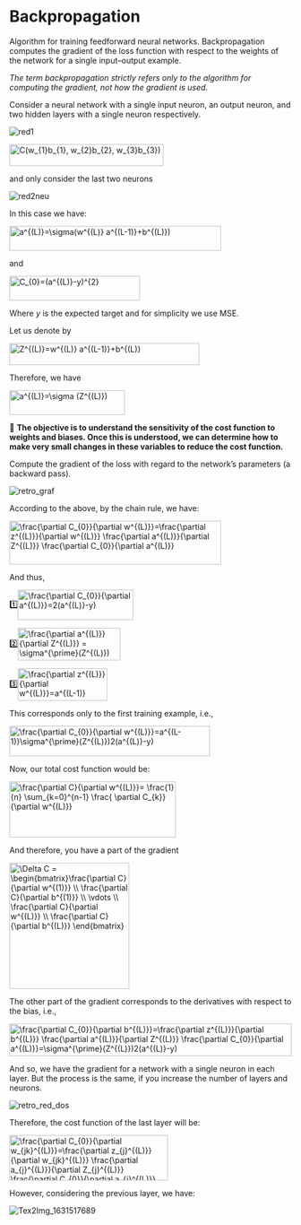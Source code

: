 <h1> Backpropagation</h1>

Algorithm for training feedforward neural networks. Backpropagation computes the gradient of the loss function with respect to the weights of the network for a single input–output example.

*The term backpropagation strictly refers only to the algorithm for computing the gradient, not how the gradient is used*.


Consider a neural network with a single input neuron, an output neuron, and two hidden layers with a single neuron respectively.

![red1](https://user-images.githubusercontent.com/86980802/132998336-416ae049-c687-462b-8181-4cd5953d9287.png)

<img src="http://www.sciweavers.org/tex2img.php?eq=C%28w_%7B1%7Db_%7B1%7D%2C%20w_%7B2%7Db_%7B2%7D%2C%20w_%7B3%7Db_%7B3%7D%29&bc=White&fc=Black&im=jpg&fs=24&ff=mathdesign&edit=0" align="center" border="0" alt="C(w_{1}b_{1}, w_{2}b_{2}, w_{3}b_{3})" width="275" height="39" />

and only consider the last two neurons


![red2neu](https://user-images.githubusercontent.com/86980802/132999570-40e731f7-c4f4-4120-8588-f7b2c9b16dac.png)

In this case we have:

<img src=
"http://www.sciweavers.org/tex2img.php?eq=a%5E%7B%28L%29%7D%3D%5Csigma%28w%5E%7B%28L%29%7D%20a%5E%7B%28L-1%29%7D%2Bb%5E%7B%28L%29%7D%29%20%20&bc=White&fc=Black&im=jpg&fs=24&ff=mathdesign&edit=0" align="center" border="0" alt="a^{(L)}=\sigma(w^{(L)} a^{(L-1)}+b^{(L)})  " width="378" height="44" /> 
 
and     

<img src="https://bit.ly/3CaUcdH" align="center" border="0" alt="C_{0}=(a^{(L)}-y)^{2}" width="233" height="44" />


Where *y* is the expected target and for simplicity we use MSE.


Let us denote by

<img src="http://www.sciweavers.org/tex2img.php?eq=Z%5E%7B%28L%29%7D%3Dw%5E%7B%28L%29%7D%20a%5E%7B%28L-1%29%7D%2Bb%5E%7B%28L%29%7D&bc=White&fc=Black&im=jpg&fs=24&ff=mathdesign&edit=0" align="center" border="0" alt="Z^{(L)}=w^{(L)} a^{(L-1)}+b^{(L)}" width="339" height="39" />

Therefore, we have 

<img src="https://bit.ly/3C7czzU" align="center" border="0" alt="a^{(L)}=\sigma (Z^{(L)})" width="206" height="44" />


🏁 **The objective is to understand the sensitivity of the cost function to weights and biases. Once this is understood, we can determine how to make very small changes in these variables to reduce the cost function.** 

Compute the gradient of the loss with regard to the network’s parameters (a backward pass).

![retro_graf](https://user-images.githubusercontent.com/86980802/133028750-2ba6a180-c923-4013-8203-3cbc1f2add45.png)


According to the above, by the chain rule, we have:  

<img src="http://www.sciweavers.org/tex2img.php?eq=%20%5Cfrac%7B%5Cpartial%20C_%7B0%7D%7D%7B%5Cpartial%20w%5E%7B%28L%29%7D%7D%3D%5Cfrac%7B%5Cpartial%20z%5E%7B%28L%29%7D%7D%7B%5Cpartial%20w%5E%7B%28L%29%7D%7D%20%5Cfrac%7B%5Cpartial%20a%5E%7B%28L%29%7D%7D%7B%5Cpartial%20Z%5E%7B%28L%29%7D%7D%20%5Cfrac%7B%5Cpartial%20C_%7B0%7D%7D%7B%5Cpartial%20a%5E%7B%28L%29%7D%7D&bc=White&fc=Black&im=jpg&fs=24&ff=mathdesign&edit=0" align="center" border="0" alt=" \frac{\partial C_{0}}{\partial w^{(L)}}=\frac{\partial z^{(L)}}{\partial w^{(L)}} \frac{\partial a^{(L)}}{\partial Z^{(L)}} \frac{\partial C_{0}}{\partial a^{(L)}}" width="378" height="78" />

And thus, 


  1️⃣<img src="http://www.sciweavers.org/tex2img.php?eq=%5Cfrac%7B%5Cpartial%20C_%7B0%7D%7D%7B%5Cpartial%20a%5E%7B%28L%29%7D%7D%3D2%28a%5E%7B%28L%29%7D-y%29&bc=White&fc=Black&im=jpg&fs=18&ff=mathdesign&edit=0" align="center" border="0" alt="\frac{\partial C_{0}}{\partial a^{(L)}}=2(a^{(L)}-y)" width="206" height="54" />  </li>
  
  2️⃣<img src="http://www.sciweavers.org/tex2img.php?eq=%5Cfrac%7B%5Cpartial%20a%5E%7B%28L%29%7D%7D%7B%5Cpartial%20Z%5E%7B%28L%29%7D%7D%20%3D%20%5Csigma%5E%7B%5Cprime%7D%28Z%5E%7B%28L%29%7D%29&bc=White&fc=Black&im=jpg&fs=18&ff=mathdesign&edit=0" align="center" border="0" alt="\frac{\partial a^{(L)}}{\partial Z^{(L)}} = \sigma^{\prime}(Z^{(L)})" width="183" height="58" />
  
  3️⃣<img src="http://www.sciweavers.org/tex2img.php?eq=%5Cfrac%7B%5Cpartial%20z%5E%7B%28L%29%7D%7D%7B%5Cpartial%20w%5E%7B%28L%29%7D%7D%3Da%5E%7B%28L-1%29%7D&bc=White&fc=Black&im=jpg&fs=18&ff=mathdesign&edit=0" align="center" border="0" alt="\frac{\partial z^{(L)}}{\partial w^{(L)}}=a^{(L-1)}" width="160" height="58" />


This corresponds only to the first training example, i.e.,

<img src="http://www.sciweavers.org/tex2img.php?eq=%5Cfrac%7B%5Cpartial%20C_%7B0%7D%7D%7B%5Cpartial%20w%5E%7B%28L%29%7D%7D%3Da%5E%7B%28L-1%29%7D%5Csigma%5E%7B%5Cprime%7D%28Z%5E%7B%28L%29%7D%292%28a%5E%7B%28L%29%7D-y%29%0A%0A%0A%0A&bc=White&fc=Black&im=jpg&fs=18&ff=mathdesign&edit=0" align="center" border="0" alt="\frac{\partial C_{0}}{\partial w^{(L)}}=a^{(L-1)}\sigma^{\prime}(Z^{(L)})2(a^{(L)}-y)" width="358" height="54" />

Now, our total cost function would be:


<img src="http://www.sciweavers.org/tex2img.php?eq=%5Cfrac%7B%5Cpartial%20C%7D%7B%5Cpartial%20w%5E%7B%28L%29%7D%7D%3D%20%5Cfrac%7B1%7D%7Bn%7D%20%5Csum_%7Bk%3D0%7D%5E%7Bn-1%7D%20%5Cfrac%7B%20%5Cpartial%20C_%7Bk%7D%7D%7B%5Cpartial%20w%5E%7B%28L%29%7D%7D%0A%0A&bc=White&fc=Black&im=jpg&fs=24&ff=mathdesign&edit=0" align="center" border="0" alt="\frac{\partial C}{\partial w^{(L)}}= \frac{1}{n} \sum_{k=0}^{n-1} \frac{ \partial C_{k}}{\partial w^{(L)}}" width="297" height="100" />

And therefore, you have a part of the gradient

<img src="http://www.sciweavers.org/tex2img.php?eq=%20%20%5CDelta%20C%20%3D%20%5Cbegin%7Bbmatrix%7D%5Cfrac%7B%5Cpartial%20C%7D%7B%5Cpartial%20w%5E%7B%281%29%7D%7D%20%20%5C%5C%20%5Cfrac%7B%5Cpartial%20C%7D%7B%5Cpartial%20b%5E%7B%281%29%7D%7D%20%5C%5C%20%5Cvdots%20%5C%5C%20%5Cfrac%7B%5Cpartial%20C%7D%7B%5Cpartial%20w%5E%7B%28L%29%7D%7D%20%5C%5C%20%5Cfrac%7B%5Cpartial%20C%7D%7B%5Cpartial%20b%5E%7B%28L%29%7D%7D%20%20%5Cend%7Bbmatrix%7D%20%0A%0A&bc=White&fc=Black&im=jpg&fs=24&ff=mathdesign&edit=0" align="center" border="0" alt="  \Delta C = \begin{bmatrix}\frac{\partial C}{\partial w^{(1)}}  \\ \frac{\partial C}{\partial b^{(1)}} \\ \vdots \\ \frac{\partial C}{\partial w^{(L)}} \\ \frac{\partial C}{\partial b^{(L)}}  \end{bmatrix} " width="214" height="225" />

The other part of the gradient corresponds to the derivatives with respect to the bias, i.e., 

<img src="http://www.sciweavers.org/tex2img.php?eq=%5Cfrac%7B%5Cpartial%20C_%7B0%7D%7D%7B%5Cpartial%20b%5E%7B%28L%29%7D%7D%3D%5Cfrac%7B%5Cpartial%20z%5E%7B%28L%29%7D%7D%7B%5Cpartial%20b%5E%7B%28L%29%7D%7D%20%5Cfrac%7B%5Cpartial%20a%5E%7B%28L%29%7D%7D%7B%5Cpartial%20Z%5E%7B%28L%29%7D%7D%20%5Cfrac%7B%5Cpartial%20C_%7B0%7D%7D%7B%5Cpartial%20a%5E%7B%28L%29%7D%7D%3D%5Csigma%5E%7B%5Cprime%7D%28Z%5E%7B%28L%29%7D%292%28a%5E%7B%28L%29%7D-y%29&bc=White&fc=Black&im=jpg&fs=18&ff=mathdesign&edit=0" align="center" border="0" alt="\frac{\partial C_{0}}{\partial b^{(L)}}=\frac{\partial z^{(L)}}{\partial b^{(L)}} \frac{\partial a^{(L)}}{\partial Z^{(L)}} \frac{\partial C_{0}}{\partial a^{(L)}}=\sigma^{\prime}(Z^{(L)})2(a^{(L)}-y)" width="504" height="58" />

And so, we have the gradient for a network with a single neuron in each layer.  But the process is the same, if you increase the number of layers and neurons. 

![retro_red_dos](https://user-images.githubusercontent.com/86980802/133036128-2e1b72b4-6d9f-4527-801a-b5684787adaa.png)

Therefore, the cost function of the last layer will be: 

<img src="http://www.sciweavers.org/tex2img.php?eq=%5Cfrac%7B%5Cpartial%20C_%7B0%7D%7D%7B%5Cpartial%20w_%7Bjk%7D%5E%7B%28L%29%7D%7D%3D%5Cfrac%7B%5Cpartial%20z_%7Bj%7D%5E%7B%28L%29%7D%7D%7B%5Cpartial%20w_%7Bjk%7D%5E%7B%28L%29%7D%7D%20%5Cfrac%7B%5Cpartial%20a_%7Bj%7D%5E%7B%28L%29%7D%7D%7B%5Cpartial%20Z_%7Bj%7D%5E%7B%28L%29%7D%7D%20%5Cfrac%7B%5Cpartial%20C_%7B0%7D%7D%7B%5Cpartial%20a_%7Bj%7D%5E%7B%28L%29%7D%7D&bc=White&fc=Black&im=jpg&fs=18&ff=mathdesign&edit=0" align="center" border="0" alt="\frac{\partial C_{0}}{\partial w_{jk}^{(L)}}=\frac{\partial z_{j}^{(L)}}{\partial w_{jk}^{(L)}} \frac{\partial a_{j}^{(L)}}{\partial Z_{j}^{(L)}} \frac{\partial C_{0}}{\partial a_{j}^{(L)}}" width="283" height="81" />

However, considering the previous layer, we have:

![Tex2Img_1631517689](https://user-images.githubusercontent.com/86980802/133041122-7839bc64-ab7f-4b52-84a4-e512c035de5b.jpg)


